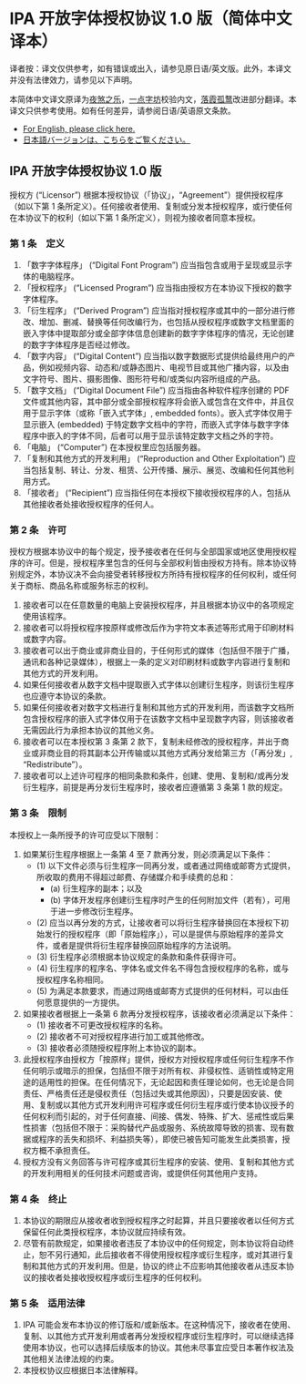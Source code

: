 # IPA 开放字体授权协议 1.0 版（简体中文译本）

译者按：译文仅供参考，如有错误或出入，请参见原日语/英文版。此外，本译文并没有法律效力，请参见以下声明。

本简体中文译文原译为[夜煞之乐](https://github.com/NightFurySL2001)，[一点字坊](https://github.com/ichitenfont)校验内文，[落霞孤鹜](https://github.com/lxgw)改进部分翻译。本译文只供参考使用。如有任何差异，请参阅日语/英语原文条款。

* [For English, please click here.](LICENSE.md/#ipa-font-license-agreement-v10)
* [日本語バージョンは、こちらをご覧ください。](LICENSE.md)

## IPA 开放字体授权协议 1.0 版

授权方 (“Licensor”) 根据本授权协议（「协议」，“Agreement”）提供授权程序（如以下第 1 条所定义）。任何接收者使用、复制或分发本授权程序，或行使任何在本协议下的权利（如以下第 1 条所定义），则视为接收者同意本授权。

### 第 1 条　定义
1. 「数字字体程序」 (“Digital Font Program”) 应当指包含或用于呈现或显示字体的电脑程序。
2. 「授权程序」 (“Licensed Program”) 应当指由授权方在本协议下授权的数字字体程序。
3. 「衍生程序」 (“Derived Program”) 应当指对授权程序或其中的一部分进行修改、增加、删减、替换等任何改编行为，也包括从授权程序或数字文档里面的嵌入字体中提取部分或全部字体信息创建新的数字字体程序的情况，无论创建的数字字体程序是否经过修改。
4. 「数字内容」 (“Digital Content”) 应当指以数字数据形式提供给最终用户的产品，例如视频内容、动态和/或静态图片、电视节目或其他广播内容，以及由文字符号、图片、摄影图像、图形符号和/或类似内容所组成的产品。
5. 「数字文档」 (“Digital Document File”) 应当指由各种软件程序创建的 PDF 文件或其他内容，其中部分或全部授权程序将会嵌入或包含在文件中，并且仅用于显示字体（或称「嵌入式字体」, embedded fonts）。嵌入式字体仅用于显示嵌入 (embedded) 于特定数字文档中的字符，而嵌入式字体与数字字体程序中嵌入的字体不同，后者可以用于显示该特定数字文档之外的字符。
6. 「电脑」 (“Computer”) 在本授权里应包括服务器。
7. 「复制和其他方式的开发利用」 (“Reproduction and Other Exploitation”) 应当包括复制、转让、分发、租赁、公开传播、展示、展览、改编和任何其他利用方式。
8. 「接收者」 (“Recipient”) 应当指任何在本授权下接收授权程序的人，包括从其他接收者处接收授权程序的任何人。

### 第 2 条　许可
授权方根据本协议中的每个规定，授予接收者在任何与全部国家或地区使用授权程序的许可。但是，授权程序里包含的任何与全部权利皆由授权方持有。除本协议特别规定外，本协议决不会向接受者转移授权方所持有授权程序的任何权利，或任何关于商标、商品名称或服务标志的权利。
1. 接收者可以在任意数量的电脑上安装授权程序，并且根据本协议中的各项规定使用该程序。
2. 接收者可以将授权程序按原样或修改后作为字符文本表述等形式用于印刷材料或数字内容。
3. 接收者可以出于商业或非商业目的，于任何形式的媒体（包括但不限于广播，通讯和各种记录媒体），根据上一条的定义对印刷材料或数字内容进行复制和其他方式的开发利用。
4. 如果任何接收者从数字文档中提取嵌入式字体以创建衍生程序，则该衍生程序也应遵守本协议的条款。
5. 如果任何接收者对数字文档进行复制和其他方式的开发利用，而该数字文档所包含授权程序的嵌入式字体仅用于在该数字文档中呈现数字内容，则该接收者无需因此行为承担本协议的其他义务。
6. 接收者可以在本授权第 3 条第 2 款下，复制未经修改的授权程序，并出于商业或非商业目的将其副本公开传输或以其他方式再分发给第三方（「再分发」, “Redistribute”）。
7. 接收者可以上述许可程序的相同条款和条件，创建、使用、复制和/或再分发衍生程序，前提是再分发衍生程序时，接收者应遵循第 3 条第 1 款的规定。

### 第 3 条　限制
本授权上一条所授予的许可应受以下限制：
1. 如果某衍生程序根据上一条第 4 至 7 款再分发，则必须满足以下条件：
	- (1) 以下文件必须与衍生程序一同再分发，或者通过网络或邮寄方式提供，所收取的费用不得超过邮费、存储媒介和手续费的总和：
		- (a) 衍生程序的副本；以及
		- (b) 字体开发程序创建衍生程序时产生的任何附加文件（若有），可用于进一步修改衍生程序。
	- (2) 应当以再分发的方式，让接收者可以将衍生程序替换回在本授权下初始发行的授权程序（即「原始程序」），可以是提供与原始程序的差异文件，或者是提供将衍生程序替换回原始程序的方法说明。
	- (3) 衍生程序必须根据本协议规定的条款和条件获得许可。
	- (4) 衍生程序的程序名、字体名或文件名不得包含授权程序的名称，或与授权程序名称相同。
	- (5) 为满足本款要求，而通过网络或邮寄方式提供的任何材料，可以由任何愿意提供的一方提供。
2. 如果接收者根据上一条第 6 款再分发授权程序，该接收者必须满足以下条件：
	- (1) 接收者不可更改授权程序的名称。
	- (2) 接收者不可对授权程序进行加工或其他修改。
	- (3) 接收者必须随授权程序附上本协议的副本。
3. 此授权程序由授权方「按原样」提供，授权方对授权程序或任何衍生程序不作任何明示或暗示的担保，包括但不限于对所有权、非侵权性、适销性或特定用途的适用性的担保。在任何情况下，无论起因和责任理论如何，也无论是合同责任、严格责任还是侵权责任（包括过失或其他原因），只要是因安装、使用、复制或以其他方式开发利用许可程序或任何衍生程序或行使本协议授予的任何权利而引起的，对于任何直接、间接、偶发、特殊、扩大、惩戒性或后果性损害（包括但不限于：采购替代产品或服务、系统故障导致的损害、现有数据或程序的丢失和损坏、利益损失等），即使已被告知可能发生此类损害，授权方概不承担责任。
4. 授权方没有义务回答与许可程序或其衍生程序的安装、使用、复制和其他方式的开发利用相关的任何技术问题或咨询，或提供任何其他用户支持。

### 第 4 条　终止
1. 本协议的期限应从接收者收到授权程序之时起算，并且只要接收者以任何方式保留任何此类授权程序，本协议就应持续有效。
2. 尽管有前款规定，如果接收者违反了本协议中的任何规定，则本协议将自动终止，恕不另行通知，此后接收者不得使用授权程序或衍生程序，或对其进行复制和其他方式的开发利用。但是，协议的终止不应影响其他接收者从违反本协议的接收者处接收授权程序或衍生程序的任何权利。

### 第 5 条　适用法律
1. IPA 可能会发布本协议的修订版和/或新版本。在这种情况下，接收者在使用、复制、以其他方式开发利用或者再分发授权程序或衍生程序时，可以继续选择使用本协议，也可以选择后续版本的协议。其他未尽事宜应受日本著作权法及其他相关法律法规的约束。
2. 本授权协议应根据日本法律解释。

